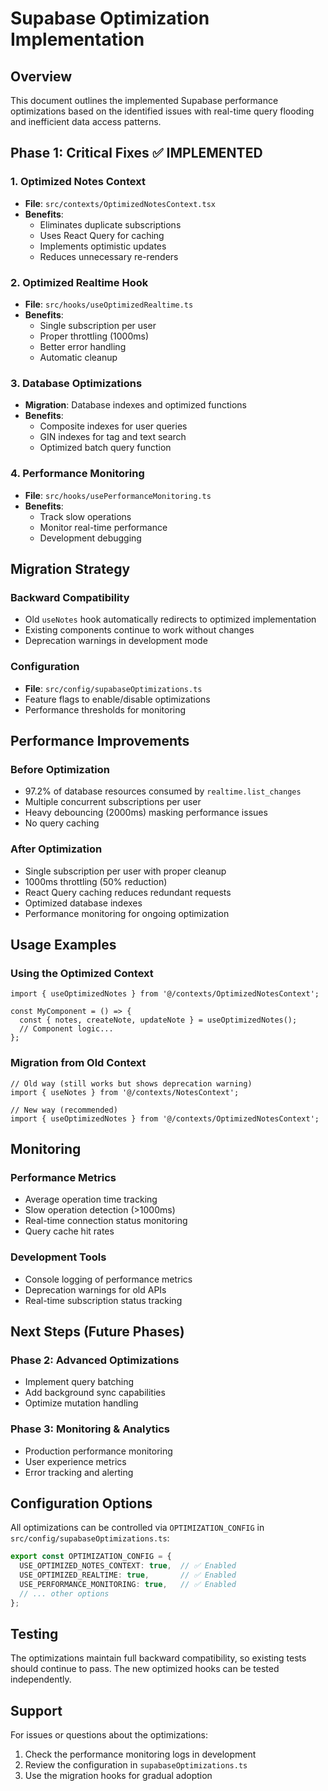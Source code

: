 # Supabase Optimization Implementation

## Overview
This document outlines the implemented Supabase performance optimizations based on the identified issues with real-time query flooding and inefficient data access patterns.

## Phase 1: Critical Fixes ✅ IMPLEMENTED

### 1. Optimized Notes Context
- **File**: `src/contexts/OptimizedNotesContext.tsx`
- **Benefits**: 
  - Eliminates duplicate subscriptions
  - Uses React Query for caching
  - Implements optimistic updates
  - Reduces unnecessary re-renders

### 2. Optimized Realtime Hook
- **File**: `src/hooks/useOptimizedRealtime.ts`
- **Benefits**:
  - Single subscription per user
  - Proper throttling (1000ms)
  - Better error handling
  - Automatic cleanup

### 3. Database Optimizations
- **Migration**: Database indexes and optimized functions
- **Benefits**:
  - Composite indexes for user queries
  - GIN indexes for tag and text search
  - Optimized batch query function

### 4. Performance Monitoring
- **File**: `src/hooks/usePerformanceMonitoring.ts`
- **Benefits**:
  - Track slow operations
  - Monitor real-time performance
  - Development debugging

## Migration Strategy

### Backward Compatibility
- Old `useNotes` hook automatically redirects to optimized implementation
- Existing components continue to work without changes
- Deprecation warnings in development mode

### Configuration
- **File**: `src/config/supabaseOptimizations.ts`
- Feature flags to enable/disable optimizations
- Performance thresholds for monitoring

## Performance Improvements

### Before Optimization
- 97.2% of database resources consumed by `realtime.list_changes`
- Multiple concurrent subscriptions per user
- Heavy debouncing (2000ms) masking performance issues
- No query caching

### After Optimization  
- Single subscription per user with proper cleanup
- 1000ms throttling (50% reduction)
- React Query caching reduces redundant requests
- Optimized database indexes
- Performance monitoring for ongoing optimization

## Usage Examples

### Using the Optimized Context
```tsx
import { useOptimizedNotes } from '@/contexts/OptimizedNotesContext';

const MyComponent = () => {
  const { notes, createNote, updateNote } = useOptimizedNotes();
  // Component logic...
};
```

### Migration from Old Context
```tsx
// Old way (still works but shows deprecation warning)
import { useNotes } from '@/contexts/NotesContext';

// New way (recommended)
import { useOptimizedNotes } from '@/contexts/OptimizedNotesContext';
```

## Monitoring

### Performance Metrics
- Average operation time tracking
- Slow operation detection (>1000ms)
- Real-time connection status monitoring
- Query cache hit rates

### Development Tools
- Console logging of performance metrics
- Deprecation warnings for old APIs
- Real-time subscription status tracking

## Next Steps (Future Phases)

### Phase 2: Advanced Optimizations
- Implement query batching
- Add background sync capabilities
- Optimize mutation handling

### Phase 3: Monitoring & Analytics
- Production performance monitoring
- User experience metrics
- Error tracking and alerting

## Configuration Options

All optimizations can be controlled via `OPTIMIZATION_CONFIG` in `src/config/supabaseOptimizations.ts`:

```typescript
export const OPTIMIZATION_CONFIG = {
  USE_OPTIMIZED_NOTES_CONTEXT: true,  // ✅ Enabled
  USE_OPTIMIZED_REALTIME: true,       // ✅ Enabled  
  USE_PERFORMANCE_MONITORING: true,   // ✅ Enabled
  // ... other options
};
```

## Testing

The optimizations maintain full backward compatibility, so existing tests should continue to pass. The new optimized hooks can be tested independently.

## Support

For issues or questions about the optimizations:
1. Check the performance monitoring logs in development
2. Review the configuration in `supabaseOptimizations.ts`
3. Use the migration hooks for gradual adoption
